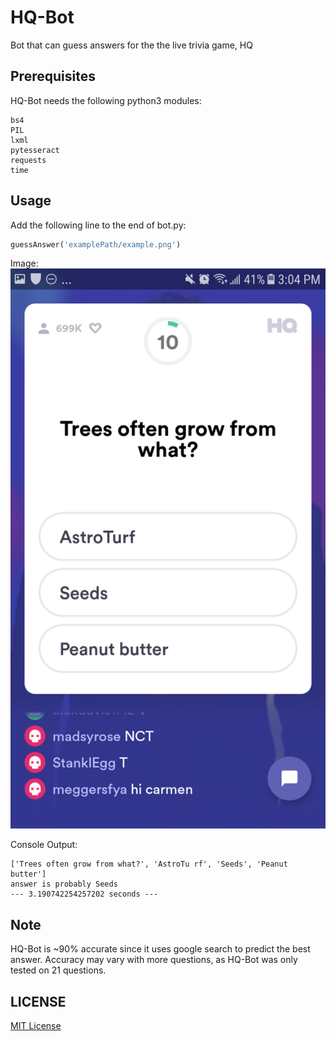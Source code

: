 # HQ-Bot
Bot that can guess answers for the the live trivia game, HQ

## Prerequisites
HQ-Bot needs the following python3 modules:
```
bs4
PIL
lxml
pytesseract
requests
time
```

## Usage
Add the following line to the end of bot.py:
```python
guessAnswer('examplePath/example.png')
```

Image:
![Question 1](/images/Q1.png)

Console Output:
```
['Trees often grow from what?', 'AstroTu rf', 'Seeds', 'Peanut butter']
answer is probably Seeds
--- 3.190742254257202 seconds ---
```

## Note
HQ-Bot is ~90% accurate since it uses google search to predict the best answer. Accuracy may vary with more questions, as HQ-Bot was only tested on 21 questions. 
## LICENSE

[MIT License](LICENSE)
